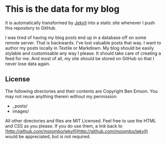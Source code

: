 # This is the data for my blog

It is automatically transformed by [Jekyll](http://github.com/mojombo/jekyll) into a static site whenever I push this repository to GitHub.

I was tired of having my blog posts end up in a database off on some remote server. That is backwards. I've lost valuable posts that way. I want to author my posts locally in Textile or Markdown. My blog should be easily stylable and customisable any way I please. It should take care of creating a feed for me. And most of all, my site should be stored on GitHub so that I never lose data again.

## License

The following directories and their contents are Copyright Ben Emson. You may not reuse anything therein without my permission:

* _posts/
* images/

All other directories and files are MIT Licensed. Feel free to use the HTML and CSS as you please. If you do use them, a link back to [http://github.com/mojombo/jekyll](http://github.com/mojombo/jekyll) would be appreciated, but is not required.